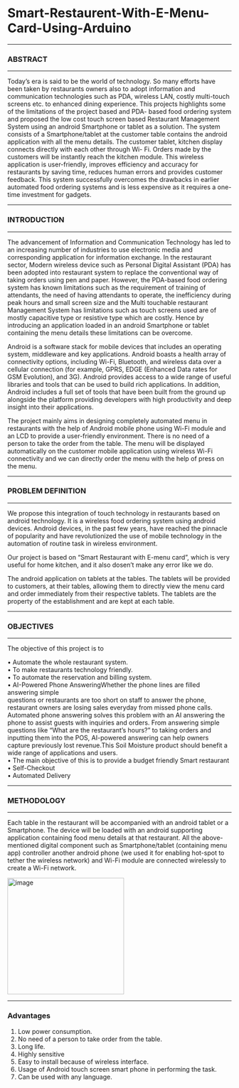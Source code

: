 # Smart-Restaurent-With-E-Menu-Card-Using-Arduino
***
### ABSTRACT
***
Today’s era is said to be the world of technology. So many efforts have been taken by
restaurants owners also to adopt information and communication technologies such as PDA,
wireless LAN, costly multi-touch screens etc. to enhanced dining experience. This projects
highlights some of the limitations of the project based and PDA- based food ordering system
and proposed the low cost touch screen based Restaurant Management System using an android
Smartphone or tablet as a solution. The system consists of a Smartphone/tablet at the customer
table contains the android application with all the menu details. The customer tablet, kitchen
display connects directly with each other through Wi- Fi. Orders made by the customers will
be instantly reach the kitchen module. This wireless application is user-friendly, improves
efficiency and accuracy for restaurants by saving time, reduces human errors and provides
customer feedback. This system successfully overcomes the drawbacks in earlier automated
food ordering systems and is less expensive as it requires a one-time investment for gadgets. 
***
### INTRODUCTION
***
The advancement of Information and Communication Technology has led to an increasing
number of industries to use electronic media and corresponding application for information
exchange. In the restaurant sector, Modern wireless device such as Personal Digital Assistant
(PDA) has been adopted into restaurant system to replace the conventional way of taking orders
using pen and paper. However, the PDA-based food ordering system has known limitations
such as the requirement of training of attendants, the need of having attendants to operate, the
inefficiency during peak hours and small screen size and the Multi touchable restaurant
Management System has limitations such as touch screens used are of mostly capacitive type
or resistive type which are costly. Hence by introducing an application loaded in an android
Smartphone or tablet containing the menu details these limitations can be overcome.
   
   Android is a software stack for mobile devices that includes an operating system, middleware
and key applications. Android boasts a health array of connectivity options, including Wi-Fi,
Bluetooth, and wireless data over a cellular connection (for example, GPRS, EDGE (Enhanced
Data rates for GSM Evolution), and 3G). Android provides access to a wide range of useful
libraries and tools that can be used to build rich applications. In addition, Android includes a
full set of tools that have been built from the ground up alongside the platform providing
developers with high productivity and deep insight into their applications.
   
   The project mainly aims in designing completely automated menu in restaurants with the help
of Android mobile phone using Wi-Fi module and an LCD to provide a user-friendly
environment. There is no need of a person to take the order from the table. The menu will be
displayed automatically on the customer mobile application using wireless Wi-Fi connectivity
and we can directly order the menu with the help of press on the menu.
***

### PROBLEM DEFINITION
***
We propose this integration of touch technology in restaurants based on android technology. It
is a wireless food ordering system using android devices. Android devices, in the past few
years, have reached the pinnacle of popularity and have revolutionized the use of mobile
technology in the automation of routine task in wireless environment.
   
   Our project is based on “Smart Restaurant with E-menu card”, which is very useful for home
kitchen, and it also dosen’t make any error like we do.
   
   The android application on tablets at the tables. The tablets will be provided to customers, at
their tables, allowing them to directly view the menu card and order immediately from their
respective tablets. The tablets are the property of the establishment and are kept at each table.
***
### OBJECTIVES
***
The objective of this project is to   

• Automate the whole restaurant system.   
• To make restaurants technology friendly.   
• To automate the reservation and billing system.   
• AI-Powered Phone AnsweringWhether the phone lines are filled answering simple   
questions or restaurants are too short on staff to answer the phone, restaurant owners are
losing sales everyday from missed phone calls. Automated phone answering solves this
problem with an AI answering the phone to assist guests with inquiries and orders. From
answering simple questions like “What are the restaurant’s hours?” to taking orders and
inputting them into the POS, AI-powered answering can help owners capture previously
lost revenue.This Soil Moisture product should benefit a wide range of applications and
users.   
• The main objective of this is to provide a budget friendly Smart restaurant   
• Self-Checkout   
• Automated Delivery   
***
### METHODOLOGY
***
Each table in the restaurant will be accompanied with an android tablet or a Smartphone. The
device will be loaded with an android supporting application containing food menu details at
that restaurant.
All the above-mentioned digital component such as Smartphone/tablet
(containing menu app) controller another android phone (we used it for enabling hot-spot to
tether the wireless network) and Wi-Fi module are connected wirelessly to create a Wi-Fi
network.   


<img width="262" alt="image" src="https://github.com/20BCI7021/SMART-RESTURANT-WITH-E-MENU-CARD-USING-ARDUINO/assets/113836642/caa69be9-f229-41c3-8558-2ec485e224d2">   


***
### Advantages
1. Low power consumption.   
2. No need of a person to take order from the table.   
3. Long life.   
4. Highly sensitive   
5. Easy to install because of wireless interface.   
6. Usage of Android touch screen smart phone in performing the task.   
7. Can be used with any language.   
